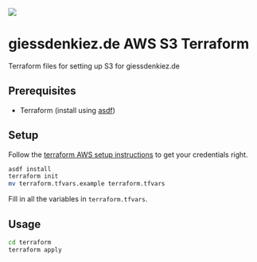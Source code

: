 ![](https://img.shields.io/badge/Build%20with%20%E2%9D%A4%EF%B8%8F-at%20Technologiesitftung%20Berlin-blue)

# giessdenkiez.de AWS S3 Terraform

Terraform files for setting up S3 for giessdenkiez.de

## Prerequisites

 - Terraform (install using [asdf](https://asdf-vm.com/#/))

 ## Setup

 Follow the [terraform AWS setup instructions](https://learn.hashicorp.com/tutorials/terraform/aws-build?in=terraform/aws-get-started) to get your credentials right.

 ```bash
 asdf install
 terraform init
 mv terraform.tfvars.example terraform.tfvars
 ```
 Fill in all the variables in `terraform.tfvars`.

 ## Usage

 ```bash
 cd terraform
 terraform apply
 ```
